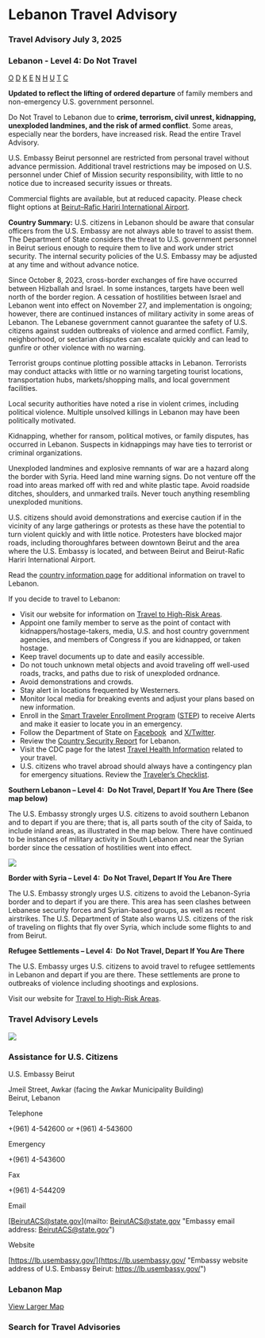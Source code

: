 # Lebanon Travel Advisory

### Travel Advisory July 3, 2025

### Lebanon - Level 4: Do Not Travel

[O](javascript:void(0); "Tool Tip: Other")
[D](javascript:void(0); "Tool Tip: Wrongful Detention")
[K](javascript:void(0); "Tool Tip: Kidnap and Hostage")
[E](javascript:void(0); "Tool Tip: Event")
[N](javascript:void(0); "Tool Tip: Disaster")
[H](javascript:void(0); "Tool Tip: Health")
[U](javascript:void(0); "Tool Tip: Civil Unrest")
[T](javascript:void(0); "Tool Tip: Terrorism")
[C](javascript:void(0); "Tool Tip: Crimes")

**Updated to reflect the lifting of ordered departure** of family members and non-emergency U.S. government personnel.

Do Not Travel to Lebanon due to **crime, terrorism, civil unrest, kidnapping, unexploded landmines, and the risk of armed conflict**. Some areas, especially near the borders, have increased risk. Read the entire Travel Advisory.

U.S. Embassy Beirut personnel are restricted from personal travel without advance permission. Additional travel restrictions may be imposed on U.S. personnel under Chief of Mission security responsibility, with little to no notice due to increased security issues or threats.

Commercial flights are available, but at reduced capacity. Please check flight options at [Beirut–Rafic Hariri International Airport](https://www.beirutairport.gov.lb/index.php?lang=en).

**Country Summary:** U.S. citizens in Lebanon should be aware that consular officers from the U.S. Embassy are not always able to travel to assist them. The Department of State considers the threat to U.S. government personnel in Beirut serious enough to require them to live and work under strict security. The internal security policies of the U.S. Embassy may be adjusted at any time and without advance notice.

Since October 8, 2023, cross-border exchanges of fire have occurred between Hizballah and Israel. In some instances, targets have been well north of the border region. A cessation of hostilities between Israel and Lebanon went into effect on November 27, and implementation is ongoing; however, there are continued instances of military activity in some areas of Lebanon. The Lebanese government cannot guarantee the safety of U.S. citizens against sudden outbreaks of violence and armed conflict. Family, neighborhood, or sectarian disputes can escalate quickly and can lead to gunfire or other violence with no warning.

Terrorist groups continue plotting possible attacks in Lebanon. Terrorists may conduct attacks with little or no warning targeting tourist locations, transportation hubs, markets/shopping malls, and local government facilities.

Local security authorities have noted a rise in violent crimes, including political violence. Multiple unsolved killings in Lebanon may have been politically motivated.

Kidnapping, whether for ransom, political motives, or family disputes, has occurred in Lebanon. Suspects in kidnappings may have ties to terrorist or criminal organizations.

Unexploded landmines and explosive remnants of war are a hazard along the border with Syria. Heed land mine warning signs. Do not venture off the road into areas marked off with red and white plastic tape. Avoid roadside ditches, shoulders, and unmarked trails. Never touch anything resembling unexploded munitions.

U.S. citizens should avoid demonstrations and exercise caution if in the vicinity of any large gatherings or protests as these have the potential to turn violent quickly and with little notice. Protesters have blocked major roads, including thoroughfares between downtown Beirut and the area where the U.S. Embassy is located, and between Beirut and Beirut-Rafic Hariri International Airport.

Read the [country information page](https://travel.state.gov/content/travel/en/international-travel/International-Travel-Country-Information-Pages/Lebanon.html) for additional information on travel to Lebanon.

If you decide to travel to Lebanon:

* Visit our website for information on [Travel to High-Risk Areas](https://travel.state.gov/content/travel/en/international-travel/before-you-go/travelers-with-special-considerations/high-risk-travelers.html).
* Appoint one family member to serve as the point of contact with kidnappers/hostage-takers, media, U.S. and host country government agencies, and members of Congress if you are kidnapped, or taken hostage.
* Keep travel documents up to date and easily accessible.
* Do not touch unknown metal objects and avoid traveling off well-used roads, tracks, and paths due to risk of unexploded ordnance.
* Avoid demonstrations and crowds.
* Stay alert in locations frequented by Westerners.
* Monitor local media for breaking events and adjust your plans based on new information.
* Enroll in the [Smart Traveler Enrollment Program](https://step.state.gov/step/) ([STEP](https://step.state.gov/step/)) to receive Alerts and make it easier to locate you in an emergency.
* Follow the Department of State on [Facebook](https://www.facebook.com/statedept/)  and [X/Twitter](https://x.com/travelgov).
* Review the [Country Security Report](https://www.osac.gov/Content/Browse/Report?subContentTypes=Country%20Security%20Report) for Lebanon.
* Visit the CDC page for the latest [Travel Health Information](https://wwwnc.cdc.gov/travel) related to your travel.
* U.S. citizens who travel abroad should always have a contingency plan for emergency situations. Review the [Traveler’s Checklist](https://travel.state.gov/content/travel/en/international-travel/before-you-go/travelers-checklist.html).

**Southern Lebanon – Level 4:  Do Not Travel, Depart If You Are There (See map below)**

The U.S. Embassy strongly urges U.S. citizens to avoid southern Lebanon and to depart if you are there; that is, all parts south of the city of Saida, to include inland areas, as illustrated in the map below. There have continued to be instances of military activity in South Lebanon and near the Syrian border since the cessation of hostilities went into effect.

**![](/content/dam/NEWTravelAssets/images/Picture4.png)**

**Border with Syria – Level 4:  Do Not Travel, Depart If You Are There**

The U.S. Embassy strongly urges U.S. citizens to avoid the Lebanon-Syria border and to depart if you are there. This area has seen clashes between Lebanese security forces and Syrian-based groups, as well as recent airstrikes. The U.S. Department of State also warns U.S. citizens of the risk of traveling on flights that fly over Syria, which include some flights to and from Beirut.

**Refugee Settlements – Level 4:  Do Not Travel, Depart If You Are There**

The U.S. Embassy urges U.S. citizens to avoid travel to refugee settlements in Lebanon and depart if you are there. These settlements are prone to outbreaks of violence including shootings and explosions.

Visit our website for [Travel to High-Risk Areas](https://travel.state.gov/content/travel/en/international-travel/before-you-go/travelers-with-special-considerations/high-risk-travelers.html).

### Travel Advisory Levels

[![](/content/dam/NEWTravelAssets/images/travel-levelv2.svg)](/content/travel/en/international-travel/before-you-go/about-our-new-products.html "Travel Advisory Levels")

### Assistance for U.S. Citizens

U.S. Embassy Beirut

Jmeil Street, Awkar (facing the Awkar Municipality Building)  
Beirut, Lebanon

Telephone

+(961) 4-542600 or +(961) 4-543600

Emergency

+(961) 4-543600

Fax

+(961) 4-544209

Email

[BeirutACS@state.gov](mailto: BeirutACS@state.gov "Embassy email address: BeirutACS@state.gov")

Website

[https://lb.usembassy.gov/](https://lb.usembassy.gov/ "Embassy website address of U.S. Embassy Beirut: https://lb.usembassy.gov/")

### Lebanon Map

[View Larger Map](https://travelmaps.state.gov/TSGMap/?extent=33.824429005,33.061855851,37.813883233,34.798142689 "Map of Lebanon")



### Search for Travel Advisories